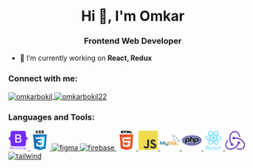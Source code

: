 <!DOCTYPE html>
<html lang="en">
<head>
     <meta charset="UTF-8">
     <meta name="viewport" content="width=device-width, initial-scale=1.0">
     <title>Document</title>
</head>
<body>
     <h1 align="center">Hi 👋, I'm Omkar</h1>
<h3 align="center">Frontend Web Developer</h3>

- 🔭 I’m currently working on **React, Redux**

<h3 align="left">Connect with me:</h3>
<p align="left">
     <a href="https://linkedin.com/in/omkarbokil" target="blank">
          <img align="center" src="https://raw.githubusercontent.com/rahuldkjain/github-profile-readme-generator/master/src/images/icons/Social/linked-in-alt.svg" alt="omkarbokil" height="30" width="40" />
     </a>
     <a href="https://www.hackerrank.com/omkarbokil22" target="blank">
          <img align="center" src="https://raw.githubusercontent.com/rahuldkjain/github-profile-readme-generator/master/src/images/icons/Social/hackerrank.svg" alt="omkarbokil22" height="30" width="40" />
     </a>
</p>

<h3 align="left">Languages and Tools:</h3>
     <p align="left">
          <a href="https://getbootstrap.com" target="_blank" rel="noreferrer">
               <img src="https://raw.githubusercontent.com/devicons/devicon/master/icons/bootstrap/bootstrap-plain-wordmark.svg" alt="bootstrap" width="40" height="40"/>
          </a>
          <a href="https://www.w3schools.com/css/" target="_blank" rel="noreferrer">
               <img src="https://raw.githubusercontent.com/devicons/devicon/master/icons/css3/css3-original-wordmark.svg" alt="css3" width="40" height="40"/>
          </a>
          <a href="https://www.figma.com/" target="_blank" rel="noreferrer">
               <img src="https://www.vectorlogo.zone/logos/figma/figma-icon.svg" alt="figma" width="40" height="40"/>
          </a>
          <a href="https://firebase.google.com/" target="_blank" rel="noreferrer">
               <img src="https://www.vectorlogo.zone/logos/firebase/firebase-icon.svg" alt="firebase" width="40" height="40"/>
          </a>
          <a href="https://www.w3.org/html/" target="_blank" rel="noreferrer">
               <img src="https://raw.githubusercontent.com/devicons/devicon/master/icons/html5/html5-original-wordmark.svg" alt="html5" width="40" height="40"/>
          </a>
          <a href="https://developer.mozilla.org/en-US/docs/Web/JavaScript" target="_blank" rel="noreferrer">
               <img src="https://raw.githubusercontent.com/devicons/devicon/master/icons/javascript/javascript-original.svg" alt="javascript" width="40" height="40"/>
          </a>
          <a href="https://www.mysql.com/" target="_blank" rel="noreferrer">
               <img src="https://raw.githubusercontent.com/devicons/devicon/master/icons/mysql/mysql-original-wordmark.svg" alt="mysql" width="40" height="40"/>
          </a>
          <a href="https://www.php.net" target="_blank" rel="noreferrer">
               <img src="https://raw.githubusercontent.com/devicons/devicon/master/icons/php/php-original.svg" alt="php" width="40" height="40"/>
          </a>
          <a href="https://reactjs.org/" target="_blank" rel="noreferrer">
               <img src="https://raw.githubusercontent.com/devicons/devicon/master/icons/react/react-original-wordmark.svg" alt="react" width="40" height="40"/>
          </a>
          <a href="https://redux.js.org" target="_blank" rel="noreferrer">
               <img src="https://raw.githubusercontent.com/devicons/devicon/master/icons/redux/redux-original.svg" alt="redux" width="40" height="40"/>
          </a>
          <a href="https://tailwindcss.com/" target="_blank" rel="noreferrer">
               <img src="https://www.vectorlogo.zone/logos/tailwindcss/tailwindcss-icon.svg" alt="tailwind" width="40" height="40"/>
          </a>
     </p>

</body>
</html>
